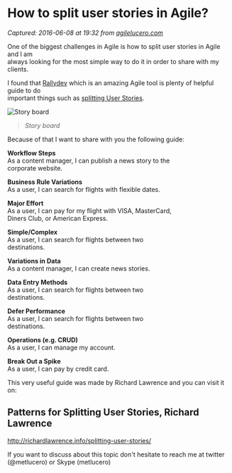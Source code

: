 # How to split user stories in Agile?

_Captured: 2016-06-08 at 19:32 from [agilelucero.com](http://agilelucero.com/agile/split-user-stories-agile/)_

One of the biggest challenges in Agile is how to split user stories in Agile and I am  
always looking for the most simple way to do it in order to share with my clients.

I found that [Rallydev](http://www.rallydev.com/) which is an amazing Agile tool is plenty of helpful guide to do  
important things such as [splitting User Stories](http://agilelucero.com/agile/splitting-user-stories/).

![Story board](http://mariolucero.cl/wp-content/uploads/2014/04/story-wall-300x164.png)

> _Story board_

Because of that I want to share with you the following guide:

**Workflow Steps**  
As a content manager, I can publish a news story to the  
corporate website.

**Business Rule Variations**  
As a user, I can search for flights with flexible dates.

**Major Effort**  
As a user, I can pay for my flight with VISA, MasterCard,  
Diners Club, or American Express.

**Simple/Complex**  
As a user, I can search for flights between two  
destinations.

**Variations in Data**  
As a content manager, I can create news stories.

**Data Entry Methods**  
As a user, I can search for flights between two  
destinations.

**Defer Performance**  
As a user, I can search for flights between two  
destinations.

**Operations (e.g. CRUD)**  
As a user, I can manage my account.

**Break Out a Spike**  
As a user, I can pay by credit card.

This very useful guide was made by Richard Lawrence and you can visit it on:

## Patterns for Splitting User Stories, Richard Lawrence

http://richardlawrence.info/splitting-user-stories/

If you want to discuss about this topic don't hesitate to reach me at twitter (@metlucero) or Skype (metlucero)
